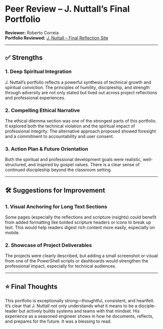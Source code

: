 # Peer Review – J. Nuttall’s Final Portfolio

**Reviewer:** Roberto Correia  
**Portfolio Reviewed:** [J. Nuttall – Final Reflection Site](https://wingnut801.github.io/it497jppcpstn/final-reflection.html)

---

## ✅ Strengths

### 1. Deep Spiritual Integration  
J. Nuttall’s portfolio reflects a powerful synthesis of technical growth and spiritual conviction. The principles of humility, discipleship, and strength through adversity are not only stated but lived out across project reflections and professional experiences.

### 2. Compelling Ethical Narrative  
The ethical dilemma section was one of the strongest parts of this portfolio. It explored both the technical violation and the spiritual impact of professional integrity. The alternative approach proposed showed foresight and a commitment to accountability and user consent.

### 3. Action Plan & Future Orientation  
Both the spiritual and professional development goals were realistic, well-structured, and inspired by gospel values. There is a clear sense of continued discipleship beyond the classroom setting.

---

## 🛠 Suggestions for Improvement

### 1. Visual Anchoring for Long Text Sections  
Some pages (especially the reflections and scripture insights) could benefit from added formatting like bolded scripture headers or icons to break up text. This would help readers digest rich content more easily, especially on mobile.

### 2. Showcase of Project Deliverables  
The projects were clearly described, but adding a small screenshot or visual from one of the PowerShell scripts or dashboards would strengthen the professional impact, especially for technical audiences.

---

## ⭐ Final Thoughts

This portfolio is exceptionally strong—thoughtful, consistent, and heartfelt. It’s clear that J. Nuttall not only understands what it means to be a disciple-leader but actively builds systems and teams with that mindset. His experience as a seasoned engineer shows in how he documents, reflects, and prepares for the future. It was a blessing to read.

